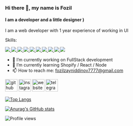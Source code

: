 ### Hi there 👋, my name is Fozil
#### I am a developer and a little designer )
I am a web developer with 1 year experience of working in UI

Skills: <p align="left" dir="auto">     <a href="https://www.w3.org/html/" rel="nofollow"> <img         src="https://camo.githubusercontent.com/91624b4794cb98081ea55063865721be4b4399472c81e66b89b37fd07aad1d92/68747470733a2f2f696d672e69636f6e73382e636f6d2f636f6c6f722f34382f3030303030302f68746d6c2d352e706e67"         data-canonical-src="https://img.icons8.com/color/48/000000/html-5.png" style="max-width: 100%;"> </a>     <a href="https://www.w3schools.com/css/" rel="nofollow"> <img         src="https://camo.githubusercontent.com/dc75aee770dff630309493116eeebd6a39c7042e4e94780a5e6c8f107bebe76f/68747470733a2f2f696d672e69636f6e73382e636f6d2f636f6c6f722f34382f3030303030302f637373332e706e67"         data-canonical-src="https://img.icons8.com/color/48/000000/css3.png" style="max-width: 100%;"> </a>     <a href="https://sass-lang.com/" rel="nofollow"> <img         src="https://camo.githubusercontent.com/c602d76c1c65d2335341005c35ca3ffe68738160ecb66be42850e848e1cc4d3b/68747470733a2f2f696d672e69636f6e73382e636f6d2f636f6c6f722f34382f3030303030302f736173732e706e67"         data-canonical-src="https://img.icons8.com/color/48/000000/sass.png" style="max-width: 100%;"> </a>     <a href="https://developer.mozilla.org/en-US/docs/Web/JavaScript" rel="nofollow"> <img         src="https://camo.githubusercontent.com/da839b79b282a7658a172f07e13496fb18bcf9fa624d061def0e80f47a68ff1d/68747470733a2f2f696d672e69636f6e73382e636f6d2f636f6c6f722f34382f3030303030302f6a6176617363726970742e706e67"         data-canonical-src="https://img.icons8.com/color/48/000000/javascript.png" style="max-width: 100%;"> </a>      <a href="https://reactjs.org">       <img src="https://img.icons8.com/office/40/000000/react.png" />     </a>      <a href="https://https://docs.microsoft.com/en-us/dotnet/csharp/">       <img src="https://img.icons8.com/color/48/000000/c-sharp-logo.png" />     </a>     <a href="https://www.figma.com/" rel="nofollow"> <img         src="https://camo.githubusercontent.com/c53e01bba2d0abbd5b73019fca355bb2560f4cd1a567ce239dbb53ba3f129515/68747470733a2f2f696d672e69636f6e73382e636f6d2f636f6c6f722f34382f3030303030302f6669676d612d2d76312e706e67"         data-canonical-src="https://img.icons8.com/color/48/000000/figma--v1.png" style="max-width: 100%;"> </a>     <a href="https://code.visualstudio.com/" rel="nofollow"> <img         src="https://camo.githubusercontent.com/2f7d9c653bd1edd735b3db07d7c4b47ae45959e17c14053fa4f543ac93cc1a8c/68747470733a2f2f696d672e69636f6e73382e636f6d2f636f6c6f722f34382f3030303030302f76697375616c2d73747564696f2d636f64652d323031392e706e67"         data-canonical-src="https://img.icons8.com/color/48/000000/visual-studio-code-2019.png"         style="max-width: 100%;"> </a>     <a href="https://git-scm.com/" rel="nofollow"> <img         src="https://camo.githubusercontent.com/bc60041f5ea7b022c6419b73a15aaac12a2ede682867ec0d3e3c9ec374dce54b/68747470733a2f2f696d672e69636f6e73382e636f6d2f636f6c6f722f34382f3030303030302f6769742e706e67"         data-canonical-src="https://img.icons8.com/color/48/000000/git.png" style="max-width: 100%;"> </a>     <a href="https://github.com/"> <img         src="https://camo.githubusercontent.com/36d30dadc5ccbf711154daaf495a2f4ce2269a1b14d492ded7e48c9926959c24/68747470733a2f2f696d672e69636f6e73382e636f6d2f636f6c6f722f34382f3030303030302f6769746875622e706e67"         data-canonical-src="https://img.icons8.com/color/48/000000/github.png" style="max-width: 100%;"> </a>   </p>

- 🔭 I’m currently working on FullStack development 
- 🌱 I’m currently learning Shopify / React / Node
- 📫 How to reach me: fozilzayniddinov7777@gmail.com 


[<img src='https://cdn.jsdelivr.net/npm/simple-icons@3.0.1/icons/github.svg' alt='github' height='40'>](https://github.com/Fozil1771)  [<img src='https://cdn.jsdelivr.net/npm/simple-icons@3.0.1/icons/instagram.svg' alt='instagram' height='40'>](https://www.instagram.com/zayniddinov_f_/)  [<img src='https://cdn.jsdelivr.net/npm/simple-icons@3.0.1/icons/icloud.svg' alt='website' height='40'>](https://fozilzayn.netlify.app/)  [<img src='https://cdn.jsdelivr.net/npm/simple-icons@3.0.1/icons/telegram.svg' alt='telegram' height='40'>](@KeepItSuperSimple)  

[![Top Langs](https://github-readme-stats.vercel.app/api/top-langs/?username=Fozil1771&theme=radical)](https://github.com/anuraghazra/github-readme-stats)

[![Anurag's GitHub stats](https://github-readme-stats.vercel.app/api?username=Fozil1771&theme=radical)](https://github.com/anuraghazra/github-readme-stats)


![Profile views](https://gpvc.arturio.dev/Fozil1771)  
